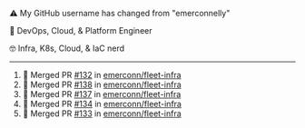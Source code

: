 ⚠️ My GitHub username has changed from "emerconnelly"

💼 DevOps, Cloud, & Platform Engineer

🤓 Infra, K8s, Cloud, & IaC nerd

---

<!--START_SECTION:activity-->
1. 🎉 Merged PR [#132](https://github.com/emerconn/fleet-infra/pull/132) in [emerconn/fleet-infra](https://github.com/emerconn/fleet-infra)
2. 🎉 Merged PR [#138](https://github.com/emerconn/fleet-infra/pull/138) in [emerconn/fleet-infra](https://github.com/emerconn/fleet-infra)
3. 🎉 Merged PR [#137](https://github.com/emerconn/fleet-infra/pull/137) in [emerconn/fleet-infra](https://github.com/emerconn/fleet-infra)
4. 🎉 Merged PR [#134](https://github.com/emerconn/fleet-infra/pull/134) in [emerconn/fleet-infra](https://github.com/emerconn/fleet-infra)
5. 🎉 Merged PR [#133](https://github.com/emerconn/fleet-infra/pull/133) in [emerconn/fleet-infra](https://github.com/emerconn/fleet-infra)
<!--END_SECTION:activity-->

